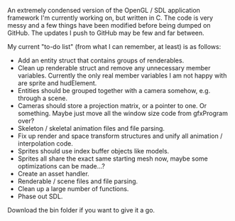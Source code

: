 An extremely condensed version of the OpenGL / SDL application framework I'm currently working on, but written in C. The code is very messy and a few things have been modified before being dumped on GitHub. The updates I push to GitHub may be few and far between.

My current "to-do list" (from what I can remember, at least) is as follows:
* Add an entity struct that contains groups of renderables.
* Clean up renderable struct and remove any unnecessary member variables. Currently the only real member variables I am not happy with are sprite and hudElement.
* Entities should be grouped together with a camera somehow, e.g. through a scene.
* Cameras should store a projection matrix, or a pointer to one. Or something. Maybe just move all the window size code from gfxProgram over?
* Skeleton / skeletal animation files and file parsing.
* Fix up render and space transform structures and unify all animation / interpolation code.
* Sprites should use index buffer objects like models.
* Sprites all share the exact same starting mesh now, maybe some optimizations can be made...?
* Create an asset handler.
* Renderable / scene files and file parsing.
* Clean up a large number of functions.
* Phase out SDL.

Download the bin folder if you want to give it a go.